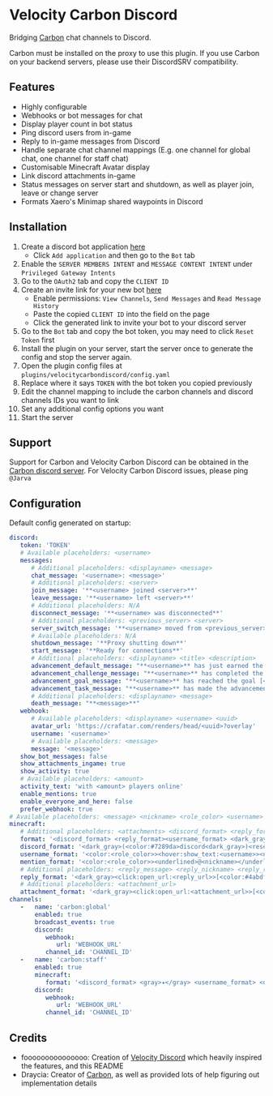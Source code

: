 # Velocity Carbon Discord
Bridging [Carbon](https://modrinth.com/plugin/carbon) chat channels to Discord.

Carbon must be installed on the proxy to use this plugin. If you use Carbon on your backend servers, please use their DiscordSRV compatibility.

## Features
- Highly configurable
- Webhooks or bot messages for chat
- Display player count in bot status
- Ping discord users from in-game
- Reply to in-game messages from Discord
- Handle separate chat channel mappings (E.g. one channel for global chat, one channel for staff chat)
- Customisable Minecraft Avatar display
- Link discord attachments in-game
- Status messages on server start and shutdown, as well as player join, leave or change server
- Formats Xaero's Minimap shared waypoints in Discord

## Installation
1. Create a discord bot application [here](https://discordapp.com/developers/applications/)
   - Click `Add application` and then go to the `Bot` tab
2. Enable the `SERVER MEMBERS INTENT` and `MESSAGE CONTENT INTENT` under `Privileged Gateway Intents`
3. Go to the `OAuth2` tab and copy the `CLIENT ID`
4. Create an invite link for your new bot [here](https://discordapi.com/permissions.html)
   - Enable permissions: `View Channels`, `Send Messages` and `Read Message History`
   - Paste the copied `CLIENT ID` into the field on the page
   - Click the generated link to invite your bot to your discord server
3. Go to the `Bot` tab and copy the bot token, you may need to click `Reset Token` first
4. Install the plugin on your server, start the server once to generate the config and stop the server again.
5. Open the plugin config files at `plugins/velocitycarbondiscord/config.yaml`
6. Replace where it says `TOKEN` with the bot token you copied previously
7. Edit the channel mapping to include the carbon channels and discord channels IDs you want to link
8. Set any additional config options you want
9. Start the server

## Support

Support for Carbon and Velocity Carbon Discord can be obtained in the [Carbon discord server](https://discord.gg/S8s75Yf). For Velocity Carbon Discord issues, please ping `@Jarva`

## Configuration
Default config generated on startup:
```yaml
discord:
   token: 'TOKEN'
   # Available placeholders: <username>
   messages:
      # Additional placeholders: <displayname> <message>
      chat_message: '<username>: <message>'
      # Additional placeholders: <server>
      join_message: '**<username> joined <server>**'
      leave_message: '**<username> left <server>**'
      # Additional placeholders: N/A
      disconnect_message: '**<username> was disconnected**'
      # Additional placeholders: <previous_server> <server>
      server_switch_message: '**<username> moved from <previous_server> to <server>**'
      # Available placeholders: N/A
      shutdown_message: '**Proxy shutting down**'
      start_message: '**Ready for connections**'
      # Additional placeholders: <displayname> <title> <description>
      advancement_default_message: "**<username>** has just earned the achievement [<title>]** _(<description>)_"
      advancement_challenge_message: "**<username>** has completed the challenge [<title>]** _(<description>)_"
      advancement_goal_message: "**<username>** has reached the goal [<title>]** _(<description>)_"
      advancement_task_message: "**<username>** has made the advancement [<title>]** _(<description>)_"
      # Additional placeholders: <displayname> <message>
      death_message: "**<message>**"
   webhook:
      # Available placeholders: <displayname> <username> <uuid>
      avatar_url: 'https://crafatar.com/renders/head/<uuid>?overlay'
      username: '<username>'
      # Available placeholders: <message>
      message: '<message>'
   show_bot_messages: false
   show_attachments_ingame: true
   show_activity: true
   # Available placeholders: <amount>
   activity_text: 'with <amount> players online'
   enable_mentions: true
   enable_everyone_and_here: false
   prefer_webhook: true
# Available placeholders: <message> <nickname> <role_color> <username>
minecraft:
   # Additional placeholders: <attachments> <discord_format> <reply_format> <username_format>
   format: '<discord_format> <reply_format><username_format> <dark_gray>» <reset><message><attachments>'
   discord_format: '<dark_gray>(<color:#7289da>discord<dark_gray>)<reset>'
   username_format: '<color:<role_color>><hover:show_text:<username>><nickname></hover><reset>'
   mention_format: '<color:<role_color>><underlined>@<nickname></underlined></color>'
   # Additional placeholders: <reply_message> <reply_nickname> <reply_role_color> <reply_url> <reply_username>
   reply_format: '<dark_gray><click:open_url:<reply_url>>[<color:#4abdff>←<color:<reply_role_color>><hover:show_text:<reply_username>><reply_nickname></hover><dark_gray>]</click><reset> '
   # Additional placeholders: <attachment_url>
   attachment_format: '<dark_gray><click:open_url:<attachment_url>>[<color:#4abdff>Attachment<dark_gray>]</click><reset>'
channels:
   -   name: 'carbon:global'
       enabled: true
       broadcast_events: true
       discord:
          webhook:
             url: 'WEBHOOK_URL'
          channel_id: 'CHANNEL_ID'
   -   name: 'carbon:staff'
       enabled: true
       minecraft:
          format: '<discord_format> <gray>✦</gray> <username_format> <dark_gray>» <aqua><message><attachments>'
       discord:
          webhook:
             url: 'WEBHOOK_URL'
          channel_id: 'CHANNEL_ID'
```

## Credits
- fooooooooooooooo: Creation of [Velocity Discord](https://modrinth.com/plugin/velocitydiscord/) which heavily inspired the features, and this README
- Draycia: Creator of [Carbon](https://modrinth.com/plugin/carbon), as well as provided lots of help figuring out implementation details
